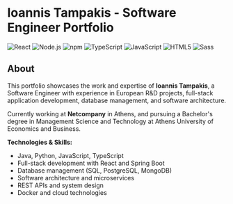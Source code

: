 # Ioannis Tampakis - Software Engineer Portfolio

![React](https://img.shields.io/badge/React-20232A?style=for-the-badge&logo=react&logoColor=61DAFB) ![Node.js](https://img.shields.io/badge/Node%20js-339933?style=for-the-badge&logo=nodedotjs&logoColor=white) ![npm](https://img.shields.io/badge/npm-CB3837?style=for-the-badge&logo=npm&logoColor=white) ![TypeScript](https://img.shields.io/badge/typescript-%23007ACC.svg?style=for-the-badge&logo=typescript&logoColor=white) ![JavaScript](https://img.shields.io/badge/JavaScript-323330?style=for-the-badge&logo=javascript&logoColor=F7DF1E) ![HTML5](https://img.shields.io/badge/HTML5-E34F26?style=for-the-badge&logo=html5&logoColor=white) ![Sass](https://img.shields.io/badge/Sass-CC6699?style=for-the-badge&logo=sass&logoColor=white)

## About

This portfolio showcases the work and expertise of **Ioannis Tampakis**, a Software Engineer with experience in European R&D projects, full-stack application development, database management, and software architecture.

Currently working at **Netcompany** in Athens, and pursuing a Bachelor's degree in Management Science and Technology at Athens University of Economics and Business.

**Technologies & Skills:**
- Java, Python, JavaScript, TypeScript
- Full-stack development with React and Spring Boot  
- Database management (SQL, PostgreSQL, MongoDB)
- Software architecture and microservices
- REST APIs and system design
- Docker and cloud technologies

